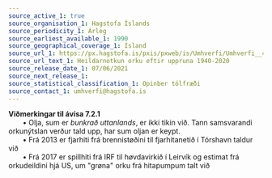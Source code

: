 ```yaml
---
source_active_1: true
source_organisation_1: Hagstofa Íslands
source_periodicity_1: Árleg
source_earliest_available_1: 1990
source_geographical_coverage_1: Ísland
source_url_1: https://px.hagstofa.is/pxis/pxweb/is/Umhverfi/Umhverfi__4_orkumal__2_framleidslaognotkun/IDN02102.px
source_url_text_1: Heildarnotkun orku eftir uppruna 1940-2020
source_release_date_1: 07/06/2021
source_next_release_1:
source_statistical_classification_1: Opinber tölfræði
source_contact_1: umhverfi@hagstofa.is
---
```

**Viðmerkingar til ávísa 7.2.1**  
  • Olja, sum er *bunkrað uttanlands*, er ikki tikin við. Tann samsvarandi orkunýtslan verður tald upp, har sum oljan er keypt.  
  • Frá 2013 er fjarhiti frá brennistøðini til fjarhitanetið í Tórshavn taldur við  
  • Frá 2017 er spillhiti frá IRF til høvdavirkið í Leirvík og estimat frá orkudeildini hjá US, um "grøna" orku frá hitapumpum talt við  

